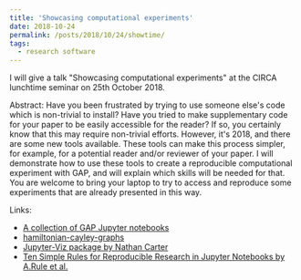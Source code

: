 ```yaml
---
title: 'Showcasing computational experiments'
date: 2018-10-24
permalink: /posts/2018/10/24/showtime/
tags:
  - research software
---
```


I will give a talk "Showcasing computational experiments" at the CIRCA
lunchtime seminar on 25th October 2018.

Abstract: Have you been frustrated by trying to use someone else's code
which is non-trivial to install? Have you tried to make supplementary
code for your paper to be easily accessible for the reader? If so, you
certainly know that this may require non-trivial efforts. However, it's
2018, and there are some new tools available. These tools can make this
process simpler, for example, for a potential reader and/or reviewer of
your paper. I will demonstrate how to use these tools to create a
reproducible computational experiment with GAP, and will explain which
skills will be needed for that. You are welcome to bring your laptop to
try to access and reproduce some experiments that are already presented
in this way.

Links:
- [A collection of GAP Jupyter notebooks](https://github.com/alex-konovalov/gap-teaching)
- [hamiltonian-cayley-graphs](https://github.com/alex-konovalov/hamiltonian-cayley-graphs)
- [Jupyter-Viz package by Nathan Carter](https://github.com/nathancarter/jupyter-viz)
- [Ten Simple Rules for Reproducible Research in Jupyter Notebooks by A.Rule et al.](https://arxiv.org/abs/1810.08055)